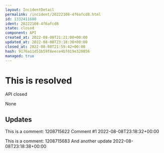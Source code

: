 ```yaml
---
layout: IncidentDetail
permalink: /incident/20222108-4f6afcd8.html
id: 1332411608
ident: 20222108-4f6afcd8
state: closed
component: API
created_at: 2022-08-08T21:21:00+00:00
updated_at: 2022-08-08T23:18:38+00:00
closed_at: 2022-08-08T21:59:42+00:00
hash: 9176a11d51b59f8eece4bf019e320056
managed: true
---
```


# This is resolved
<Label color="78B07E">API</Label> <Label color="dddddd">closed</Label>

None


## Updates

This is a comment: 1208715622
Comment #1
2022-08-08T23:18:32+00:00

This is a comment: 1208715683
And another update
2022-08-08T23:18:38+00:00

